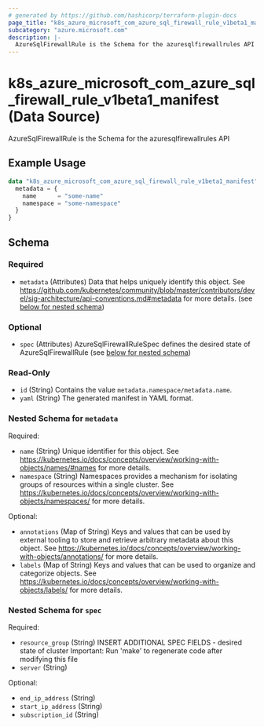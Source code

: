 ```yaml
---
# generated by https://github.com/hashicorp/terraform-plugin-docs
page_title: "k8s_azure_microsoft_com_azure_sql_firewall_rule_v1beta1_manifest Data Source - terraform-provider-k8s"
subcategory: "azure.microsoft.com"
description: |-
  AzureSqlFirewallRule is the Schema for the azuresqlfirewallrules API
---
```


# k8s_azure_microsoft_com_azure_sql_firewall_rule_v1beta1_manifest (Data Source)

AzureSqlFirewallRule is the Schema for the azuresqlfirewallrules API

## Example Usage

```terraform
data "k8s_azure_microsoft_com_azure_sql_firewall_rule_v1beta1_manifest" "example" {
  metadata = {
    name      = "some-name"
    namespace = "some-namespace"
  }
}
```

<!-- schema generated by tfplugindocs -->
## Schema

### Required

- `metadata` (Attributes) Data that helps uniquely identify this object. See https://github.com/kubernetes/community/blob/master/contributors/devel/sig-architecture/api-conventions.md#metadata for more details. (see [below for nested schema](#nestedatt--metadata))

### Optional

- `spec` (Attributes) AzureSqlFirewallRuleSpec defines the desired state of AzureSqlFirewallRule (see [below for nested schema](#nestedatt--spec))

### Read-Only

- `id` (String) Contains the value `metadata.namespace/metadata.name`.
- `yaml` (String) The generated manifest in YAML format.

<a id="nestedatt--metadata"></a>
### Nested Schema for `metadata`

Required:

- `name` (String) Unique identifier for this object. See https://kubernetes.io/docs/concepts/overview/working-with-objects/names/#names for more details.
- `namespace` (String) Namespaces provides a mechanism for isolating groups of resources within a single cluster. See https://kubernetes.io/docs/concepts/overview/working-with-objects/namespaces/ for more details.

Optional:

- `annotations` (Map of String) Keys and values that can be used by external tooling to store and retrieve arbitrary metadata about this object. See https://kubernetes.io/docs/concepts/overview/working-with-objects/annotations/ for more details.
- `labels` (Map of String) Keys and values that can be used to organize and categorize objects. See https://kubernetes.io/docs/concepts/overview/working-with-objects/labels/ for more details.


<a id="nestedatt--spec"></a>
### Nested Schema for `spec`

Required:

- `resource_group` (String) INSERT ADDITIONAL SPEC FIELDS - desired state of cluster Important: Run 'make' to regenerate code after modifying this file
- `server` (String)

Optional:

- `end_ip_address` (String)
- `start_ip_address` (String)
- `subscription_id` (String)
